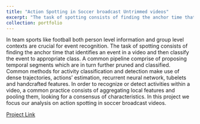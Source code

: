 ```yaml
---
title: "Action Spotting in Soccer broadcast Untrimmed videos"
excerpt: "The task of spotting consists of finding the anchor time that identifies an event in a video and then classify the event to appropriate class."<br/><img src='/images/action_spotting.png'>
collection: portfolio
---
```


In team sports like football both person level information and group level contexts are crucial for event recognition. The task of spotting consists of finding the anchor time that identifies an event in a video and then classify the event to appropriate class. A common pipeline comprise of proposing temporal segments which are in turn further pruned and classified. Common methods for activity classification and detection make use of dense trajectories, actions’ estimation, recurrent neural network, tubelets and handcrafted features. In order to recognize or detect activities within a video, a common practice consists of aggregating local features and pooling them, looking for a consensus of characteristics. In this project we focus our analysis on action spotting in soccer broadcast videos.

[Project Link](https://github.com/harshitmonish/Action-Spooting-Soccer-Videos)
